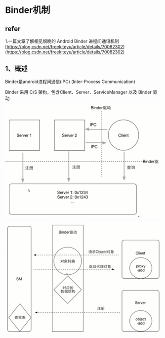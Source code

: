 # Binder机制

## refer

1.一篇文章了解相见恨晚的 Android Binder 进程间通讯机制  
[https://blog.csdn.net/freekiteyu/article/details/70082302](https://blog.csdn.net/freekiteyu/article/details/70082302)



## 1、概述

Binder是android进程间通信\(IPC\) \(Inter-Process Communication\)

Binder 采用 C/S 架构，包含Client、Server、ServiceManager 以及 Binder 驱动

![](../.gitbook/assets/image%20%2841%29.png)

![&#x8DE8;&#x8FDB;&#x7A0B;&#x901A;&#x4FE1;](../.gitbook/assets/image%20%2816%29.png)

